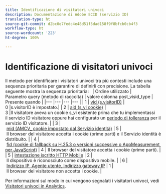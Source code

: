 ```yaml
---
title: Identificazione di visitatori univoci
description: Documentazione di Adobe ECID (servizio ID)
translation-type: ht
source-git-commit: d2bc0e7fedc4e48d51f5dad158f9f8bfcb0cb4f3
workflow-type: ht
source-wordcount: '223'
ht-degree: 100%

---
```



# Identificazione di visitatori univoci

Il metodo per identificare i visitatori univoci tra più contesti include una sequenza prioritaria per garantire di definirli con precisione. La tabella seguente mostra la sequenza prioritaria:
 
| Ordine utilizzato | Parametro query (metodo di raccolta) | valore colonna post_visid_type | Presente quando |
|--- |--- |--- |--- |
| 1 | [vid (s.visitorID)](https://docs.adobe.com/content/help/it-IT/analytics/technotes/visitor-identification.html) | 0 |s.visitorID è impostato.|
| 2 | [aid (s_vi cookie)](https://docs.adobe.com/content/help/it-IT/analytics/technotes/visitor-identification.html) | 3 |Il visitatore aveva un cookie s_vi esistente prima che tu implementassi il servizio ID visitatore oppure hai configurato un [periodo di tolleranza](https://docs.adobe.com/content/help/it-IT/id-service/using/reference/analytics-reference/grace-period.html) per il servizio ID visitatore. |
| 3 | [mid (AMCV_ cookie impostato dal Servizio identità)](https://docs.adobe.com/content/help/it-IT/id-service/using/home.html) | 5 | Il browser del visitatore accetta i cookie (prime parti) e il Servizio identità è distribuito. |
| 4 | [fid (cookie di fallback su H.25.3 o versioni successive o AppMeasurement per JavaScript)](https://docs.adobe.com/content/help/it-IT/analytics/technotes/visitor-identification.html) | 4 | Il browser del visitatore accetta i cookie (prime parti). |
| 5 | [intestazione iscritto HTTP Mobile](https://docs.adobe.com/content/help/it-IT/analytics/technotes/visitor-identification.html) | 2 | Il dispositivo è riconosciuto come dispositivo mobile. |
| 6 | [Indirizzo IP, Agente utente, Indirizzo gateway IP](https://docs.adobe.com/content/help/it-IT/analytics/technotes/visitor-identification.html) | 1 | Il browser del visitatore non accetta i cookie. |

Per informazioni sul modo in cui vengono segnalati i visitatori univoci, vedi [Visitatori univoci in Analytics](https://docs.adobe.com/content/help/it-IT/analytics/components/variables/dimensions-reports/reports-unique-visitors-v15-dsc.html).
